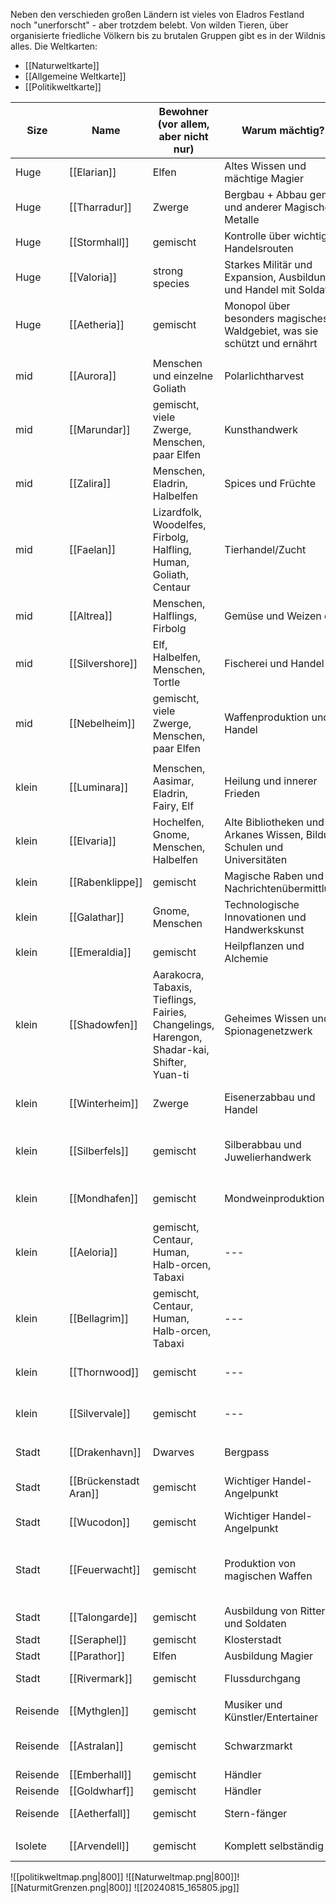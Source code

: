 Neben den verschieden großen Ländern ist vieles von Eladros Festland noch "unerforscht" - aber trotzdem belebt. Von wilden Tieren, über organisierte friedliche Völkern bis zu brutalen Gruppen gibt es in der Wildnis alles.
Die Weltkarten:
- [[Naturweltkarte]]
- [[Allgemeine Weltkarte]]
- [[Politikweltkarte]]

| Size     | Name                  | Bewohner (vor allem, aber nicht nur)                                                        | Warum mächtig?                                                           | Symbol                                                       |
| -------- | --------------------- | ------------------------------------------------------------------------------------------- | ------------------------------------------------------------------------ | ------------------------------------------------------------ |
| Huge     | [[Elarian]]           | Elfen                                                                                       | Altes Wissen und mächtige Magier                                         | Silberner Drache auf Blau                                    |
| Huge     | [[Tharradur]]         | Zwerge                                                                                      | Bergbau + Abbau gems und anderer Magischer Metalle                       | Hammer und Pickaxe auf Grau                                  |
| Huge     | [[Stormhall]]         | gemischt                                                                                    | Kontrolle über wichtige Handelsrouten                                    | Silberne Brücke auf Blau                                     |
| Huge     | [[Valoria]]           | strong species                                                                              | Starkes Militär und Expansion, Ausbildung und Handel mit Soldaten        | Goldenes schwert auf Schwarz                                 |
| Huge     | [[Aetheria]]          | gemischt                                                                                    | Monopol über besonders magisches Waldgebiet, was sie schützt und ernährt | Baum mit Strahlen auf Goldenem Hintergrund                   |
|          |                       |                                                                                             |                                                                          |                                                              |
| mid      | [[Aurora]]            | Menschen und einzelne Goliath                                                               | Polarlichtharvest                                                        | Polarlichtsymbol                                             |
| mid      | [[Marundar]]          | gemischt, viele Zwerge, Menschen,  paar Elfen                                               | Kunsthandwerk                                                            | Goldene Lyra auf Blau                                        |
| mid      | [[Zalira]]            | Menschen, Eladrin, Halbelfen                                                                | Spices und Früchte                                                       | Goldene Palme auf Grün                                       |
| mid      | [[Faelan]]            | Lizardfolk, Woodelfes, Firbolg, Halfling, Human, Goliath, Centaur                           | Tierhandel/Zucht                                                         | Brauner Stier auf Grün                                       |
| mid      | [[Altrea]]            | Menschen, Halflings, Firbolg                                                                | Gemüse und Weizen oä                                                     | Goldene Ähre auf Braun                                       |
| mid      | [[Silvershore]]       | Elf, Halbelfen, Menschen, Tortle                                                            | Fischerei und Handel                                                     | Silberne Welle auf Blau                                      |
| mid      | [[Nebelheim]]         | gemischt, viele Zwerge, Menschen,  paar Elfen                                               | Waffenproduktion und Handel                                              | Goldenes Schwert auf Grün                                    |
|          |                       |                                                                                             |                                                                          |                                                              |
| klein    | [[Luminara]]          | Menschen, Aasimar, Eladrin, Fairy, Elf                                                      | Heilung und innerer Frieden                                              | Silberner Mond auf Blau                                      |
| klein    | [[Elvaria]]           | Hochelfen, Gnome, Menschen, Halbelfen                                                       | Alte Bibliotheken und Arkanes Wissen, Bildung Schulen und Universitäten  | Silberne Feder auf Blau                                      |
| klein    | [[Rabenklippe]]       | gemischt                                                                                    | Magische Raben und Nachrichtenübermittlung                               | Rabe auf Dunkelblau                                          |
| klein    | [[Galathar]]          | Gnome, Menschen                                                                             | Technologische Innovationen und Handwerkskunst                           | Zahnrad auf Silber                                           |
| klein    | [[Emeraldia]]         | gemischt                                                                                    | Heilpflanzen und Alchemie                                                | Grünes Blatt auf Silber                                      |
| klein    | [[Shadowfen]]         | Aarakocra, Tabaxis, Tieflings, Fairies, Changelings, Harengon, Shadar-kai, Shifter, Yuan-ti | Geheimes Wissen und Spionagenetzwerk                                     | Schwarzer Dolch auf Grün                                     |
| klein    | [[Winterheim]]        | Zwerge                                                                                      | Eisenerzabbau und Handel                                                 | Silberne Spitzhacke auf dunkelgrau                           |
| klein    | [[Silberfels]]        | gemischt                                                                                    | Silberabbau und Juwelierhandwerk                                         | Glitzernder Fels mit steckender Spitzhacke auf schwarz       |
| klein    | [[Mondhafen]]         | gemischt                                                                                    | Mondweinproduktion                                                       | Silberner Mond auf Flasche auf Blau                          |
| klein    | [[Aeloria]]           | gemischt, Centaur, Human, Halb-orcen, Tabaxi                                                | ---                                                                      | Goldene Sonne auf Weiß                                       |
| klein    | [[Bellagrim]]         | gemischt, Centaur, Human, Halb-orcen, Tabaxi                                                | ---                                                                      | Drei Goldene Sterne auf Orange                               |
| klein    | [[Thornwood]]         | gemischt                                                                                    | ---                                                                      | grünbraune Dornenranken auf Orange                           |
| klein    | [[Silvervale]]        | gemischt                                                                                    | ---                                                                      | Silberne Schwaden auf hellblau                               |
|          |                       |                                                                                             |                                                                          |                                                              |
| Stadt    | [[Drakenhavn]]        | Dwarves                                                                                     | Bergpass                                                                 | Silberner Berg auf Blau                                      |
| Stadt    | [[Brückenstadt Aran]] | gemischt                                                                                    | Wichtiger Handel-Angelpunkt                                              | Blaues Wasser und Rote Sonne auf Grau                        |
| Stadt    | [[Wucodon]]           | gemischt                                                                                    | Wichtiger Handel-Angelpunkt                                              | Brauner Wagen auf Blau                                       |
| Stadt    | [[Feuerwacht]]        | gemischt                                                                                    | Produktion von magischen Waffen                                          | Silbernes geschwungenes Schwert auf orangener Sonne auf weiß |
| Stadt    | [[Talongarde]]        | gemischt                                                                                    | Ausbildung von Rittern und Soldaten                                      | Grauer Heml auf schwarz                                      |
| Stadt    | [[Seraphel]]          | gemischt                                                                                    | Klosterstadt                                                             | Sonne                                                        |
| Stadt    | [[Parathor]]          | Elfen                                                                                       | Ausbildung Magier                                                        | 4 Elemente                                                   |
| Stadt    | [[Rivermark]]         | gemischt                                                                                    | Flussdurchgang                                                           | Fluss mit strich in Mitte                                    |
|          |                       |                                                                                             |                                                                          |                                                              |
| Reisende | [[Mythglen]]          | gemischt                                                                                    | Musiker und Künstler/Entertainer                                         | Goldene Harfe                                                |
| Reisende | [[Astralan]]          | gemischt                                                                                    | Schwarzmarkt                                                             | Schwarze Maske; Kreuz auf Silber                             |
| Reisende | [[Emberhall]]         | gemischt                                                                                    | Händler                                                                  | Goldenes Schiff                                              |
| Reisende | [[Goldwharf]]         | gemischt                                                                                    | Händler                                                                  | Silbernes Kamel                                              |
| Reisende | [[Aetherfall]]        | gemischt                                                                                    | Stern-fänger                                                             | Silberner Stern auf Blau                                     |
|          |                       |                                                                                             |                                                                          |                                                              |
| Isolete  | [[Arvendell]]         | gemischt                                                                                    | Komplett selbständig                                                     | Roter Knick auf Schwarz                                      |

![[politikweltmap.png|800]]
  ![[Naturweltmap.png|800]]![[NaturmitGrenzen.png|800]]
![[20240815_165805.jpg]]